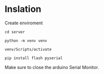 
# Inslation

Create enviroment

`cd server`

`python -m venv venv`

`venv/Scripts/activate`

`pip install flash pyserial`

Make sure to close the arduino Serial Monitor.
